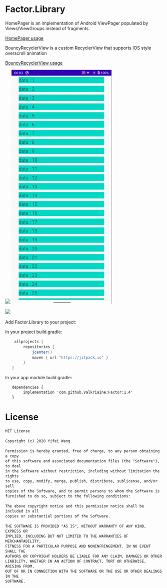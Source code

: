 # Factor.Library

HomePager is an implementation of Android ViewPager populated by Views/ViewGroups instead of fragments. 

[HomePager usage](HomePager.md)

BouncyRecyclerView is a custom RecyclerView that supports IOS style overscroll animation

[BouncyRecyclerView usage](BouncyRecyclerView.md)


<img src="./images/BouncyRecyclerViewDemo.gif"/> <img src="./images/reorder_and_swipe.gif"/>


[![](https://jitpack.io/v/Valkriaine/Factor.svg)](https://jitpack.io/#Valkriaine/Factor)

Add Factor.Library to your project:

In your project build.gradle:
```gradle
    allprojects {
        repositories {
            jcenter()
            maven { url "https://jitpack.io" }
        }
   }
  ```
  
  
In your app module build.gradle:
```
   dependencies {
        implementation 'com.github.Valkriaine:Factor:1.4'
   }
 ```

# License
```
MIT License

Copyright (c) 2020 Yifei Wang

Permission is hereby granted, free of charge, to any person obtaining a copy
of this software and associated documentation files (the "Software"), to deal
in the Software without restriction, including without limitation the rights
to use, copy, modify, merge, publish, distribute, sublicense, and/or sell
copies of the Software, and to permit persons to whom the Software is
furnished to do so, subject to the following conditions:

The above copyright notice and this permission notice shall be included in all
copies or substantial portions of the Software.

THE SOFTWARE IS PROVIDED "AS IS", WITHOUT WARRANTY OF ANY KIND, EXPRESS OR
IMPLIED, INCLUDING BUT NOT LIMITED TO THE WARRANTIES OF MERCHANTABILITY,
FITNESS FOR A PARTICULAR PURPOSE AND NONINFRINGEMENT. IN NO EVENT SHALL THE
AUTHORS OR COPYRIGHT HOLDERS BE LIABLE FOR ANY CLAIM, DAMAGES OR OTHER
LIABILITY, WHETHER IN AN ACTION OF CONTRACT, TORT OR OTHERWISE, ARISING FROM,
OUT OF OR IN CONNECTION WITH THE SOFTWARE OR THE USE OR OTHER DEALINGS IN THE
SOFTWARE.
```
